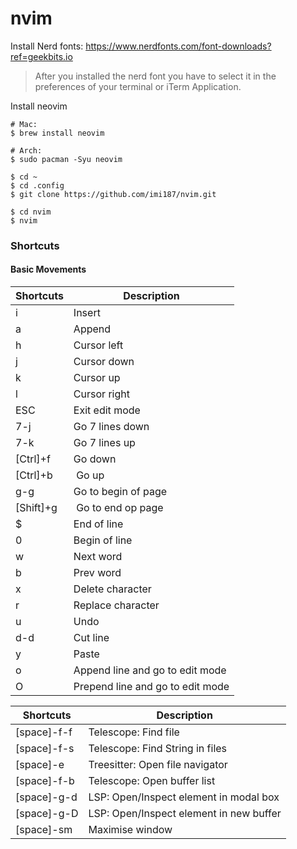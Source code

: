 # nvim

Install Nerd fonts:
https://www.nerdfonts.com/font-downloads?ref=geekbits.io

> After you installed the nerd font you have to select it in the preferences of your terminal or iTerm Application.

Install neovim

```cli
# Mac:
$ brew install neovim

# Arch:
$ sudo pacman -Syu neovim

$ cd ~
$ cd .config
$ git clone https://github.com/imi187/nvim.git

$ cd nvim
$ nvim
```

### Shortcuts

#### Basic Movements

| Shortcuts | Description                      |
| --------- | -------------------------------- |
| i         | Insert                           |
| a         | Append                           |
| h         | Cursor left                      |
| j         | Cursor down                      |
| k         | Cursor up                        |
| l         | Cursor right                     |
| ESC       | Exit edit mode                   |
| 7-j       | Go 7 lines down                  |
| 7-k       | Go 7 lines up                    |
| [Ctrl]+f  | Go down                          |
| [Ctrl]+b  |  Go up                           |
| g-g       | Go to begin of page              |
| [Shift]+g |  Go to end op page               |
| $         | End of line                      |
| 0         | Begin of line                    |
| w         | Next word                        |
| b         | Prev word                        |
| x         | Delete character                 |
| r         | Replace character                |
| u         | Undo                             |
| d-d       | Cut line                         |
| y         | Paste                            |
| o         | Append line and go to edit mode  |
| O         | Prepend line and go to edit mode |

| Shortcuts   | Description                             |
| ----------- | --------------------------------------- |
| [space]-f-f | Telescope: Find file                    |
| [space]-f-s | Telescope: Find String in files         |
| [space]-e   | Treesitter: Open file navigator         |
| [space]-f-b | Telescope: Open buffer list             |
| [space]-g-d | LSP: Open/Inspect element in modal box  |
| [space]-g-D | LSP: Open/Inspect element in new buffer |
| [space]-sm  | Maximise window                         |
